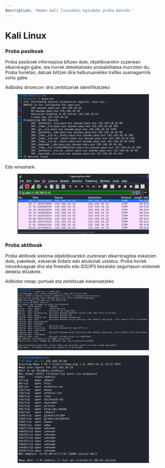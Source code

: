 ```yaml
---
description: 'Hemen kali linuxekin egindako proba batzuk:'
---
```


# Kali Linux



### Proba pasiboak

Proba pasiboek informazioa biltzen dute, objetiboarekin zuzenean elkarreragin gabe, eta horrek detektatzeko probabilitatea murrizten du. Proba horietan, datuak biltzen dira helburuarekiko trafiko susmagarririk sortu gabe.

Adibidez dnsrecon: dns zerbitzariak identifikatzeko

<figure><img src="../.gitbook/assets/image (2).png" alt=""><figcaption></figcaption></figure>

Edo wireshark:

<figure><img src="../.gitbook/assets/image (3).png" alt=""><figcaption></figcaption></figure>

### Proba aktiboak

Proba aktiboek sistema objektiboarekin zuzenean elkarreragitea eskatzen dute, paketeak, eskaerak bidaliz edo ahuleziak ustiatuz. Proba horiek intrusiboagoak dira eta firewalls edo IDS/IPS bezalako segurtasun-sistemek detekta ditzakete.

Adibidez nmap: portuak eta zerbitzuak eskaneatzeko

<figure><img src="../.gitbook/assets/image (1).png" alt=""><figcaption></figcaption></figure>

<figure><img src="../.gitbook/assets/image.png" alt=""><figcaption></figcaption></figure>

